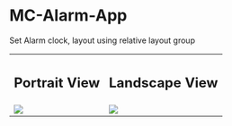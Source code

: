 # MC-Alarm-App
Set Alarm clock, layout using relative layout group

<table> 
  <tr>
    <td> <h2>Portrait View</h2> </td>
    <td> <h2>Landscape View</h2> </td>
  </tr>
  <tr>
    <td>
      <img src="https://user-images.githubusercontent.com/79749919/169036328-498d17fa-7785-40cf-a8ba-830a3064157e.PNG">
    </td>
    <td>
      <img src="https://user-images.githubusercontent.com/79749919/169036393-f5fbed76-a7a7-4a4c-bdaa-12ff9a095f69.PNG">
    </td>
  </tr>
</table>
